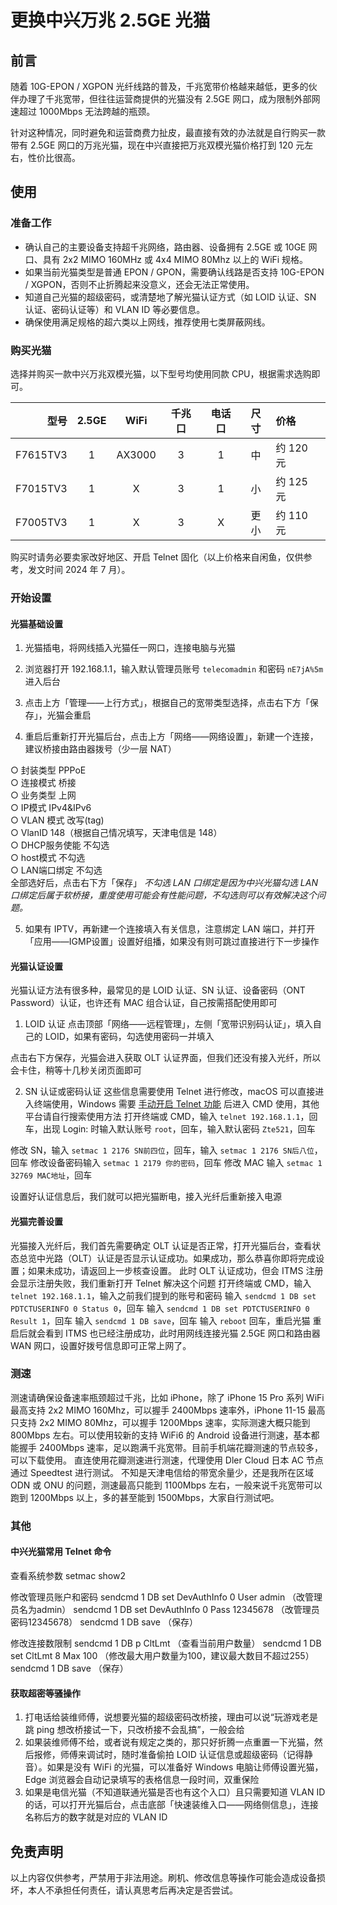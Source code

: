 # 更换中兴万兆 2.5GE 光猫

## 前言
随着 10G-EPON / XGPON 光纤线路的普及，千兆宽带价格越来越低，更多的伙伴办理了千兆宽带，但往往运营商提供的光猫没有 2.5GE 网口，成为限制外部网速超过 1000Mbps 无法跨越的瓶颈。

针对这种情况，同时避免和运营商费力扯皮，最直接有效的办法就是自行购买一款带有 2.5GE 网口的万兆光猫，现在中兴直接把万兆双模光猫价格打到 120 元左右，性价比很高。

## 使用
### 准备工作
* 确认自己的主要设备支持超千兆网络，路由器、设备拥有 2.5GE 或 10GE 网口、具有 2x2 MIMO 160MHz 或 4x4 MIMO 80Mhz 以上的 WiFi 规格。
* 如果当前光猫类型是普通 EPON / GPON，需要确认线路是否支持 10G-EPON / XGPON，否则不止折腾起来没意义，还会无法正常使用。
* 知道自己光猫的超级密码，或清楚地了解光猫认证方式（如 LOID 认证、SN 认证、密码认证等）和 VLAN ID 等必要信息。
* 确保使用满足规格的超六类以上网线，推荐使用七类屏蔽网线。

### 购买光猫
选择并购买一款中兴万兆双模光猫，以下型号均使用同款 CPU，根据需求选购即可。

|   型号   |  2.5GE  |  WiFi  |  千兆口  |  电话口  |   尺寸   |   价格   | 
|--------:|:--------:|:-------:|:-------:|:-------:|:--------:|:--------|
| F7615TV3 |    1    |  AX3000  |    3    |    1    |    中    | 约 120 元 |
| F7015TV3 |    1    |     X    |    3    |    1    |    小    | 约 125 元 |
| F7005TV3 |    1    |     X    |    3    |    X    |   更小   | 约 110 元 |

购买时请务必要卖家改好地区、开启 Telnet 固化（以上价格来自闲鱼，仅供参考，发文时间 2024 年 7 月）。

### 开始设置
#### 光猫基础设置
1. 光猫插电，将网线插入光猫任一网口，连接电脑与光猫

2. 浏览器打开 192.168.1.1，输入默认管理员账号 `telecomadmin` 和密码 `nE7jA%5m` 进入后台

3. 点击上方「管理——上行方式」，根据自己的宽带类型选择，点击右下方「保存」，光猫会重启

4. 重启后重新打开光猫后台，点击上方「网络——网络设置」，新建一个连接，建议桥接由路由器拨号（少一层 NAT）

○ 封装类型      PPPoE <br>
○ 连接模式	     桥接 <br>
○ 业务类型	     上网 <br>
○ IP模式	     IPv4&IPv6 <br>
○ VLAN 模式	   改写(tag) <br>
○ VlanID       148（根据自己情况填写，天津电信是 148） <br>
○ DHCP服务使能	 不勾选 <br>
○ host模式	   不勾选 <br>
○ LAN端口绑定   不勾选 <br>
全部选好后，点击右下方「保存」
*不勾选 LAN 口绑定是因为中兴光猫勾选 LAN 口绑定后属于软桥接，重度使用可能会有性能问题，不勾选则可以有效解决这个问题。*

5. 如果有 IPTV，再新建一个连接填入有关信息，注意绑定 LAN 端口，并打开「应用——IGMP设置」设置好组播，如果没有则可跳过直接进行下一步操作

#### 光猫认证设置
光猫认证方法有很多种，最常见的是 LOID 认证、SN 认证、设备密码（ONT Password）认证，也许还有 MAC 组合认证，自己按需搭配使用即可
1. LOID 认证
点击顶部「网络——远程管理」，左侧「宽带识别码认证」，填入自己的 LOID，如果有密码，勾选使用密码一并填入

点击右下方保存，光猫会进入获取 OLT 认证界面，但我们还没有接入光纤，所以会卡住，稍等十几秒关闭页面即可

2. SN 认证或密码认证
这些信息需要使用 Telnet 进行修改，macOS 可以直接进入终端使用，Windows 需要 [手动开启 Telnet 功能](https://www.google.com/search?q=Windows%E5%BC%80%E5%90%AFTelnet) 后进入 CMD 使用，其他平台请自行搜索使用方法
打开终端或 CMD，输入 `telnet 192.168.1.1`，回车，出现 Login: 时输入默认账号 `root`，回车，输入默认密码 `Zte521`，回车

修改 SN，输入 `setmac 1 2176 SN前四位`，回车，输入 `setmac 1 2176 SN后八位`，回车
修改设备密码输入 `setmac 1 2179 你的密码`，回车
修改 MAC 输入 `setmac 1 32769 MAC地址`，回车

设置好认证信息后，我们就可以把光猫断电，接入光纤后重新接入电源

#### 光猫完善设置
光猫接入光纤后，我们首先需要确定 OLT 认证是否正常，打开光猫后台，查看状态总览中光路（OLT）认证是否显示认证成功。如果成功，那么恭喜你即将完成设置；如果未成功，请返回上一步核查设置。
此时 OLT 认证成功，但会 ITMS 注册会显示注册失败，我们重新打开 Telnet 解决这个问题
打开终端或 CMD，输入 `telnet 192.168.1.1`，输入之前我们提到的账号和密码
输入 `sendcmd 1 DB set PDTCTUSERINFO 0 Status 0`，回车
输入 `sendcmd 1 DB set PDTCTUSERINFO 0 Result 1`，回车
输入 `sendcmd 1 DB save`，回车
输入 `reboot` 回车，重启光猫
重启后就会看到 ITMS 也已经注册成功，此时用网线连接光猫 2.5GE 网口和路由器 WAN 网口，设置好拨号信息即可正常上网了。

### 测速
测速请确保设备速率瓶颈超过千兆，比如 iPhone，除了 iPhone 15 Pro 系列 WiFi 最高支持 2x2 MIMO 160Mhz，可以握手 2400Mbps 速率外，iPhone 11-15 最高只支持 2x2 MIMO 80Mhz，可以握手 1200Mbps 速率，实际测速大概只能到 800Mbps 左右。可以使用较新的支持 WiFi6 的 Android 设备进行测速，基本都能握手 2400Mbps 速率，足以跑满千兆宽带。目前手机端花瓣测速的节点较多，可以下载使用。
直连使用花瓣测速进行测速，代理使用 Dler Cloud 日本 AC 节点通过 Speedtest 进行测试。
不知是天津电信给的带宽余量少，还是我所在区域 ODN 或 ONU 的问题，测速最高只能到 1100Mbps 左右，一般来说千兆宽带可以跑到 1200Mbps 以上，多的甚至能到 1500Mbps，大家自行测试吧。

### 其他
#### 中兴光猫常用 Telnet 命令
查看系统参数
setmac show2

修改管理员账户和密码
sendcmd 1 DB set DevAuthInfo 0 User admin （改管理员名为admin）
sendcmd 1 DB set DevAuthInfo 0 Pass 12345678 （改管理员密码12345678）
sendcmd 1 DB save （保存）

修改连接数限制
sendcmd 1 DB p CltLmt （查看当前用户数量）
sendcmd 1 DB set CltLmt 8 Max 100 （修改最大用户数量为100，建议最大数目不超过255）
sendcmd 1 DB save （保存）

#### 获取超密等骚操作
1. 打电话给装维师傅，说想要光猫的超级密码改桥接，理由可以说“玩游戏老是跳 ping 想改桥接试一下，只改桥接不会乱搞”，一般会给
2. 如果装维师傅不给，或者说有规定之类的，那只好折腾一点重置一下光猫，然后报修，师傅来调试时，随时准备偷拍 LOID 认证信息或超级密码（记得静音）。如果是没有 WiFi 的光猫，可以准备好 Windows 电脑让师傅设置光猫，Edge 浏览器会自动记录填写的表格信息一段时间，双重保险
3. 如果是电信光猫（不知道联通光猫是否也有这个入口）且只需要知道 VLAN ID 的话，可以打开光猫后台，点击底部「快速装维入口——网络侧信息」，连接名称后方的数字就是对应的 VLAN ID

## 免责声明
以上内容仅供参考，严禁用于非法用途。刷机、修改信息等操作可能会造成设备损坏，本人不承担任何责任，请认真思考后再决定是否尝试。

